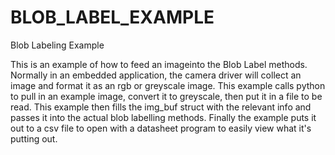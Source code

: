 # BLOB_LABEL_EXAMPLE
Blob Labeling Example

This is an example of how to feed an imageinto the Blob Label methods.
Normally in an embedded application, the camera driver will collect an image and format it as an rgb or greyscale image.
This example calls python to pull in an example image, convert it to greyscale, then put it in a file to be read.
This example then fills the img_buf struct with the relevant info and passes it into the actual blob labelling methods.
Finally the example puts it out to a csv file to open with a datasheet program to easily view what it's putting out.


